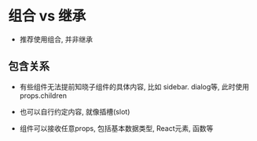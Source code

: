 # 组合 vs 继承
- 推荐使用组合, 并非继承


## 包含关系
- 有些组件无法提前知晓子组件的具体内容, 比如 sidebar. dialog等, 此时使用 props.children
- 也可以自行约定内容, 就像插槽(slot)

- 组件可以接收任意props, 包括基本数据类型, React元素, 函数等